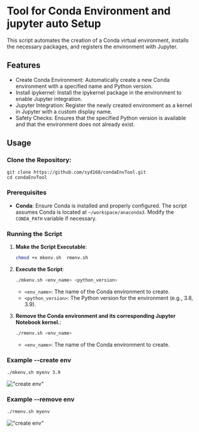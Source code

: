 # Tool for Conda Environment and  jupyter auto Setup

This script automates the creation of a Conda virtual environment, installs the necessary packages, and registers the environment with Jupyter.

## Features
- Create Conda Environment: Automatically create a new Conda environment with a specified name and Python version.
- Install ipykernel: Install the ipykernel package in the environment to enable Jupyter integration.
- Jupyter Integration: Register the newly created environment as a kernel in Jupyter with a custom display name.
- Safety Checks: Ensures that the specified Python version is available and that the environment does not already exist.


## Usage

### Clone the Repository:
```
git clone https://github.com/syd168/condaEnvTool.git
cd condaEnvTool
```
### Prerequisites

- **Conda**: Ensure Conda is installed and properly configured. The script assumes Conda is located at `~/workspace/anaconda3`. Modify the `CONDA_PATH` variable if necessary.

### Running the Script

1. **Make the Script Executable**:
    ```bash
    chmod +x mkenv.sh  rmenv.sh
    ```

2. **Execute the Script**:
    ```bash
    ./mkenv.sh <env_name> <python_version>
    ```
    - `<env_name>`: The name of the Conda environment to create.
    - `<python_version>`: The Python version for the environment (e.g., 3.8, 3.9).
3. **Remove the Conda environment and its corresponding Jupyter Notebook kernel.**:
    ```bash
    ./rmenv.sh <env_name> 
    ```
    - `<env_name>`: The name of the Conda environment to create.
### Example --create env

```bash
./mkenv.sh myenv 3.9
```
!["create env"]("create.png")

### Example --remove env

```bash
./rmenv.sh myenv
```
!["create env"]("remove.png")


